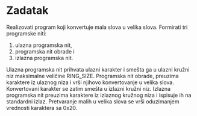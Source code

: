 # Zadatak

Realizovati program koji konvertuje mala slova u velika slova. Formirati tri 
programske niti:

1. ulazna programska nit, 
2. programska nit obrade i 
3. izlazna programska nit.

Ulazna programska nit prihvata ulazni karakter i smešta ga u ulazni kružni niz 
maksimalne veličine RING_SIZE. Programska nit obrade, preuzima karaktere iz ulaznog niza 
i vrši njihovo konvertovanje u velika slova. Konvertovani karakter se zatim smešta u izlazni 
kružni niz. Izlazna programska nit preuzima karaktere iz izlaznog kružnog niza i ispisuje ih 
na standardni izlaz. 
Pretvaranje malih u velika slova se vrši oduzimanjem vrednosti karaktera sa 0x20.
